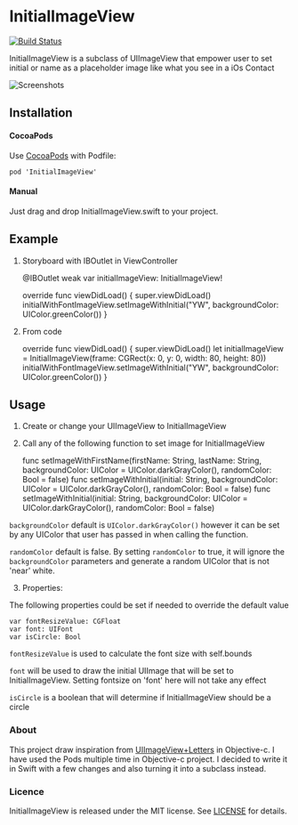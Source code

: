 # InitialImageView
[![Build Status](https://www.bitrise.io/app/95edfdbff10fffa5.svg?token=oU7Up6bkcm2FEzk6kb_DVA&branch=master)](https://www.bitrise.io/app/95edfdbff10fffa5)

InitialImageView is a subclass of UIImageView that empower user to set initial or name as a placeholder image like what you see in a iOs Contact

![Screenshots](http://i.imgur.com/jVVa8Bm.png)

## Installation

#### CocoaPods
Use [CocoaPods](https://cocoapods.org) with Podfile:

    pod 'InitialImageView'

#### Manual
Just drag and drop InitialImageView.swift to your project.

## Example

1) Storyboard with IBOutlet in ViewController

    @IBOutlet weak var initialImageView: InitialImageView!

    override func viewDidLoad() {
      super.viewDidLoad()
      initialWithFontImageView.setImageWithInitial("YW", backgroundColor: UIColor.greenColor())
    }

2) From code

    override func viewDidLoad() {
      super.viewDidLoad()
      let initialImageView = InitialImageView(frame: CGRect(x: 0, y: 0, width: 80, height: 80))
      initialWithFontImageView.setImageWithInitial("YW", backgroundColor: UIColor.greenColor())
    }

## Usage

1) Create or change your UIImageView to InitialImageView

2) Call any of the following function to set image for InitialImageView

    func setImageWithFirstName(firstName: String, lastName: String, backgroundColor: UIColor = UIColor.darkGrayColor(), randomColor: Bool = false)
    func setImageWithInitial(initial: String, backgroundColor: UIColor = UIColor.darkGrayColor(), randomColor: Bool = false)
    func setImageWithInitial(initial: String, backgroundColor: UIColor = UIColor.darkGrayColor(), randomColor: Bool = false)

`backgroundColor` default is `UIColor.darkGrayColor()` however it can be set by any UIColor that user has passed in when calling the function.

`randomColor` default is false. By setting `randomColor` to true, it will ignore the `backgroundColor` parameters and generate a random UIColor that is not 'near' white.

3) Properties:

The following properties could be set if needed to override the default value

    var fontResizeValue: CGFloat
    var font: UIFont
    var isCircle: Bool

`fontResizeValue` is used to calculate the font size with self.bounds

`font` will be used to draw the initial UIImage that will be set to InitialImageView. Setting fontsize on 'font' here will not take any effect

`isCircle` is a boolean that will determine if InitialImageView should be a circle

### About

This project draw inspiration from [UIImageView+Letters](https://github.com/bachonk/UIImageView-Letters) in Objective-c. I have used the Pods multiple time in Objective-c project. I decided to write it in Swift with a few changes and also turning it into a subclass instead.

### Licence

InitialImageView is released under the MIT license.
See [LICENSE](./LICENSE) for details.
